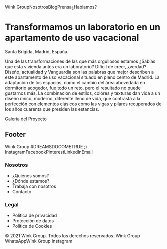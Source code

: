 Wink GroupNosotrosBlogPrensa¿Hablamos?
# Transformamos un laboratorio en un apartamento de uso vacacional

Santa Brígida, Madrid, España.

Una de las transformaciones de las que más orgullosos estamos ¿Sabías que esta
vivienda antes era un laboratorio? Difícil de creer, ¿verdad? Diseño, actualidad
y Vanguardia son las palabras que mejor describen a este apartamento de uso vacacional
situado en pleno centro de Madrid. La adaptación de los espacios, como el cambio
del área abovedada en dormitorio acogedor, fue todo un reto, pero el resultado no
puede gustarnos más. La combinación de estilos, colores y texturas dan vida a un
diseño único, moderno, diferente lleno de vida, que contrasta a la perfección
con elementos clásicos como las vigas y pilares recuperados de los años cuarenta
que presiden las estancias.

Galeria del Proyecto

## Footer
Wink Group
#DREAMSDOCOMETRUE ;)
InstagramFacebookPinterestLinkedInEmail
### Nosotros

- ¿Quiénes somos?
- ¿Dónde estamos?
- Trabaja con nosotros
- Contacto

### Legal

- Politica de privacidad
- Protección de datos
- Politica de Cookies

© 2021 Wink Group. Todos los derechos reservados.
Wink Group WhatsAppWink Group Instagram

